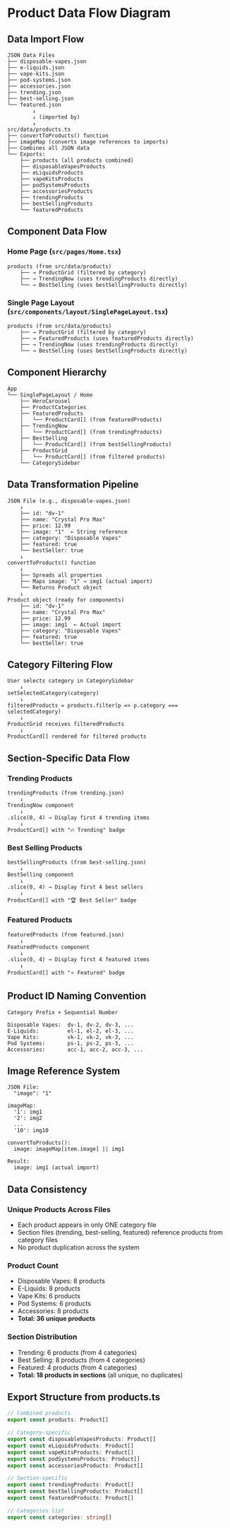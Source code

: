 # Product Data Flow Diagram

## Data Import Flow

```
JSON Data Files
├── disposable-vapes.json
├── e-liquids.json
├── vape-kits.json
├── pod-systems.json
├── accessories.json
├── trending.json
├── best-selling.json
└── featured.json
        ↓
        ↓ (imported by)
        ↓
src/data/products.ts
├── convertToProducts() function
├── imageMap (converts image references to imports)
├── Combines all JSON data
└── Exports:
    ├── products (all products combined)
    ├── disposableVapesProducts
    ├── eLiquidsProducts
    ├── vapeKitsProducts
    ├── podSystemsProducts
    ├── accessoriesProducts
    ├── trendingProducts
    ├── bestSellingProducts
    └── featuredProducts
```

## Component Data Flow

### Home Page (`src/pages/Home.tsx`)
```
products (from src/data/products)
    ├── → ProductGrid (filtered by category)
    ├── → TrendingNow (uses trendingProducts directly)
    └── → BestSelling (uses bestSellingProducts directly)
```

### Single Page Layout (`src/components/layout/SinglePageLayout.tsx`)
```
products (from src/data/products)
    ├── → ProductGrid (filtered by category)
    ├── → FeaturedProducts (uses featuredProducts directly)
    ├── → TrendingNow (uses trendingProducts directly)
    └── → BestSelling (uses bestSellingProducts directly)
```

## Component Hierarchy

```
App
└── SinglePageLayout / Home
    ├── HeroCarousel
    ├── ProductCategories
    ├── FeaturedProducts
    │   └── ProductCard[] (from featuredProducts)
    ├── TrendingNow
    │   └── ProductCard[] (from trendingProducts)
    ├── BestSelling
    │   └── ProductCard[] (from bestSellingProducts)
    ├── ProductGrid
    │   └── ProductCard[] (from filtered products)
    └── CategorySidebar
```

## Data Transformation Pipeline

```
JSON File (e.g., disposable-vapes.json)
    ↓
    ├── id: "dv-1"
    ├── name: "Crystal Pro Max"
    ├── price: 12.99
    ├── image: "1"  ← String reference
    ├── category: "Disposable Vapes"
    ├── featured: true
    └── bestSeller: true
    ↓
convertToProducts() function
    ↓
    ├── Spreads all properties
    ├── Maps image: "1" → img1 (actual import)
    └── Returns Product object
    ↓
Product object (ready for components)
    ├── id: "dv-1"
    ├── name: "Crystal Pro Max"
    ├── price: 12.99
    ├── image: img1  ← Actual import
    ├── category: "Disposable Vapes"
    ├── featured: true
    └── bestSeller: true
```

## Category Filtering Flow

```
User selects category in CategorySidebar
    ↓
setSelectedCategory(category)
    ↓
filteredProducts = products.filter(p => p.category === selectedCategory)
    ↓
ProductGrid receives filteredProducts
    ↓
ProductCard[] rendered for filtered products
```

## Section-Specific Data Flow

### Trending Products
```
trendingProducts (from trending.json)
    ↓
TrendingNow component
    ↓
.slice(0, 4) → Display first 4 trending items
    ↓
ProductCard[] with "🔥 Trending" badge
```

### Best Selling Products
```
bestSellingProducts (from best-selling.json)
    ↓
BestSelling component
    ↓
.slice(0, 4) → Display first 4 best sellers
    ↓
ProductCard[] with "🏆 Best Seller" badge
```

### Featured Products
```
featuredProducts (from featured.json)
    ↓
FeaturedProducts component
    ↓
.slice(0, 4) → Display first 4 featured items
    ↓
ProductCard[] with "⭐ Featured" badge
```

## Product ID Naming Convention

```
Category Prefix + Sequential Number

Disposable Vapes:  dv-1, dv-2, dv-3, ...
E-Liquids:         el-1, el-2, el-3, ...
Vape Kits:         vk-1, vk-2, vk-3, ...
Pod Systems:       ps-1, ps-2, ps-3, ...
Accessories:       acc-1, acc-2, acc-3, ...
```

## Image Reference System

```
JSON File:
  "image": "1"

imageMap:
  '1': img1
  '2': img2
  ...
  '10': img10

convertToProducts():
  image: imageMap[item.image] || img1

Result:
  image: img1 (actual import)
```

## Data Consistency

### Unique Products Across Files
- Each product appears in only ONE category file
- Section files (trending, best-selling, featured) reference products from category files
- No product duplication across the system

### Product Count
- Disposable Vapes: 8 products
- E-Liquids: 8 products
- Vape Kits: 6 products
- Pod Systems: 6 products
- Accessories: 8 products
- **Total: 36 unique products**

### Section Distribution
- Trending: 6 products (from 4 categories)
- Best Selling: 8 products (from 4 categories)
- Featured: 4 products (from 4 categories)
- **Total: 18 products in sections** (all unique, no duplicates)

## Export Structure from products.ts

```typescript
// Combined products
export const products: Product[]

// Category-specific
export const disposableVapesProducts: Product[]
export const eLiquidsProducts: Product[]
export const vapeKitsProducts: Product[]
export const podSystemsProducts: Product[]
export const accessoriesProducts: Product[]

// Section-specific
export const trendingProducts: Product[]
export const bestSellingProducts: Product[]
export const featuredProducts: Product[]

// Categories list
export const categories: string[]
```

